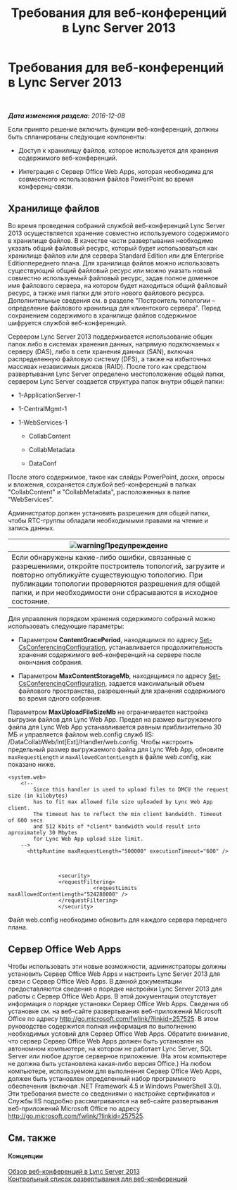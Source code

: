 ﻿---
title: Требования для веб-конференций в Lync Server 2013
TOCTitle: Требования для веб-конференций в Lync Server 2013
ms:assetid: 125f847c-58ab-450f-ae43-41219fd38477
ms:mtpsurl: https://technet.microsoft.com/ru-ru/library/JJ619171(v=OCS.15)
ms:contentKeyID: 49309003
ms.date: 12/10/2016
mtps_version: v=OCS.15
ms.translationtype: HT
---

# Требования для веб-конференций в Lync Server 2013

 

_**Дата изменения раздела:** 2016-12-08_

Если принято решение включить функции веб-конференций, должны быть спланированы следующие компоненты:

  -   
    Доступ к хранилищу файлов, которое используется для хранения содержимого веб-конференций.

  -   
    Интеграция с Сервер Office Web Apps, которая необходима для совместного использования файлов PowerPoint во время конференц-связи.

## Хранилище файлов

Во время проведения собраний службой веб-конференций Lync Server 2013 осуществляется хранение совместно используемого содержимого в хранилище файлов. В качестве части развертывания необходимо указать общий файловый ресурс, который будет использоваться как хранилище файлов или для сервера Standard Edition или для Enterprise Editionпереднего плана. Для хранилища файлов можно использовать существующий общий файловый ресурс или можно указать новый совместно используемый файловый ресурс, задав полное доменное имя файлового сервера, на котором будет находиться общий файловый ресурс, а также имя папки для этого нового файлового ресурса. Дополнительные сведения см. в разделе "Построитель топологии – определение файлового хранилища для клиентского сервера". Перед сохранением содержимого в хранилище файлов содержимое шифруется службой веб-конференций.

Сервером Lync Server 2013 поддерживается использование общих папок либо в системах хранения данных, напрямую подключаемых к серверу (DAS), либо в сети хранения данных (SAN), включая распределенную файловую систему (DFS), а также на избыточных массивах независимых дисков (RAID). После того как средством развертывания Lync Server определено местоположение общей папки, сервером Lync Server создается структура папок внутри общей папки:

  - 1-ApplicationServer-1

  - 1-CentralMgmt-1

  - 1-WebServices-1
    
      - CollabContent
    
      - CollabMetadata
    
      - DataConf

После этого содержимое, такое как слайды PowerPoint, доски, опросы и вложения, сохраняется службой веб-конференций в папках "CollabContent" и "CollabMetadata", расположенных в папке "WebServices".

Администратор должен установить разрешения для общей папки, чтобы RTC-группы обладали необходимыми правами на чтение и запись данных.

<table>
<thead>
<tr class="header">
<th><img src="images/Gg412910.warning(OCS.15).gif" title="warning" alt="warning" />Предупреждение</th>
</tr>
</thead>
<tbody>
<tr class="odd">
<td>Если обнаружены какие-либо ошибки, связанные с разрешениями, откройте построитель топологий, загрузите и повторно опубликуйте существующую топологию. При публикации топологии проверяются разрешения для общей папки, и при необходимости они сбрасываются в исходное состояние.</td>
</tr>
</tbody>
</table>


Для управления порядком хранения содержимого собраний можно использовать следующие параметры:

  - Параметром **ContentGracePeriod**, находящимся по адресу [Set-CsConferencingConfiguration](https://docs.microsoft.com/en-us/powershell/module/skype/Set-CsConferencingConfiguration), устанавливается продолжительность хранения содержимого веб-конференций на сервере после окончания собрания.

  - Параметром **MaxContentStorageMb**, находящимся по адресу [Set-CsConferencingConfiguration](https://docs.microsoft.com/en-us/powershell/module/skype/Set-CsConferencingConfiguration), задается максимальный объем файлового пространства, разрешенный для хранения содержимого во время одного собрания.

Параметром **MaxUploadFileSizeMb** не ограничивается настройка выгрузки файлов для Lync Web App. Предел на размер выгружаемого файла для Lync Web App устанавливается равным приблизительно 30 МБ и управляется файлом web.config служб IIS: /DataCollabWeb/Int\[Ext\]/Handler/web.config. Чтобы настроить предельный размер выгружаемого файла для Lync Web App, обновите `maxRequestLength` и `maxAllowedContentLength` в файле web.config, как показано ниже.

    <system.web>
        <!-- 
            Since this handler is used to upload files to DMCU the request size (in kilobytes) 
            has to fit max allowed file size uploaded by Lync Web App client.
            The timeout has to reflect the min client bandwidth. Timeout of 600 secs 
            and 512 Kbits of *client* bandwidth would result into aproximately 30 Mbytes 
            for Lync Web App upload size limit.
        -->
          <httpRuntime maxRequestLength="500000" executionTimeout="600" />
    
    
    
                    <security>
                    <requestFiltering>
                               <requestLimits maxAllowedContentLength="524288000" />
                    </requestFiltering>
                    </security>

Файл web.config необходимо обновить для каждого сервера переднего плана.

## Сервер Office Web Apps

Чтобы использовать эти новые возможности, администраторы должны установить Сервер Office Web Apps и настроить Lync Server 2013 для связи с Сервер Office Web Apps. В данной документации предоставляются сведения о порядке настройки Lync Server 2013 для работы с Сервер Office Web Apps. В этой документации отсутствует информация о порядке установки Сервер Office Web Apps. Сведения об установке см. на веб-сайте развертывания веб-приложений Microsoft Office по адресу <http://go.microsoft.com/fwlink/?linkid=257525>. В этом руководстве содержится полная информация по выполнению необходимых условий для Сервер Office Web Apps. Обратите внимание, что сервер Сервер Office Web Apps должен быть установлен на автономном компьютере, на котором не работает Lync Server, SQL Server или любое другое серверное приложение. (На этом компьютере не должна быть установлена какая-либо версия Office.) На любом компьютере, используемом для выполнения Сервер Office Web Apps, должен быть установлен определенный набор программного обеспечения (включая .NET Framework 4.5 и Windows PowerShell 3.0). Эти требования вместе со сведениями о настройке сертификатов и Службы IIS подробно рассматриваются на веб-сайте развертывания веб-приложений Microsoft Office по адресу <http://go.microsoft.com/fwlink/?linkid=257525>.

## См. также

#### Концепции

[Обзор веб-конференций в Lync Server 2013](lync-server-2013-web-conferencing-overview.md)  
[Контрольный список развертывания для веб-конференций](lync-server-2013-deployment-checklist-for-web-conferencing.md)

